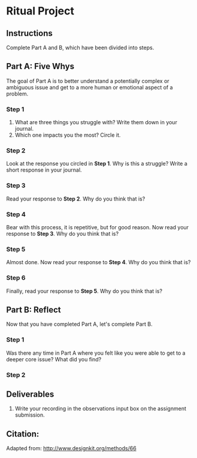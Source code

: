 # Ritual Project

## Instructions
Complete Part A and B, which have been divided into steps.

## Part A: Five Whys
The goal of Part A is to better understand a potentially complex or ambiguous issue and get to a more human or emotional aspect of a problem.

### Step 1

1. What are three things you struggle with? Write them down in your journal.
2. Which one impacts you the most? Circle it.

### Step 2

Look at the response you circled in **Step 1**. Why is this a struggle? Write a short response in your journal.

### Step 3

Read your response to **Step 2**. Why do you think that is?

### Step 4

Bear with this process, it is repetitive, but for good reason. Now read your response to **Step 3**. Why do you think that is?

### Step 5

Almost done. Now read your response to **Step 4**. Why do you think that is?

### Step 6

Finally, read your response to **Step 5**. Why do you think that is?

## Part B: Reflect
Now that you have completed Part A, let's complete Part B. 

### Step 1
Was there any time in Part A where you felt like you were able to get to a deeper core issue? What did you find?
 
### Step 2

## Deliverables
1. Write your recording in the observations input box on the assignment submission.

## Citation:
Adapted from: http://www.designkit.org/methods/66